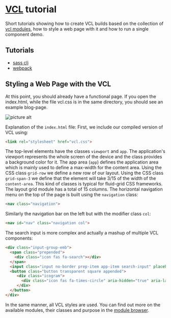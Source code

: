 # [VCL](https://vcl.github.io/) tutorial

Short tutorials showing how to create VCL builds based on the collection of
[vcl modules](../../packages/vcl),
how to style a web page with it and how to run a single component demo.


## Tutorials

- [sass cli](preprocessor-cli)
- [webpack](webpack)


## Styling a Web Page with the VCL

At this point, you should already have a functional page. If you open the index.html, while the file vcl.css
is in the same directory, you should see an example blog-page.

![picture alt](https://cdn.jsdelivr.net/gh/vcl/vcl/doc/tutorial/screenshot.png)

Explanation of the `index.html` file:
First, we include our compiled version of VCL using:

```html
<link rel="stylesheet" href="vcl.css">
```
The top-level elements have the classes `viewport` and `app`.
The application's viewport represents the whole screen of the device and
the class provides a background color for it.
The app area (`app`) defines the application area which is mainly used
to define a max-width for the content area.
Using the CSS class `grid-row` we define a new row of our layout.
Using the CSS class `grid-span-3` we define that the element will take 3/15 of the width of the `content-area`.
This kind of classes is typical for fluid-grid CSS frameworks. The layout grid module has a total of 15 columns.
The horizontal navigation menu on the top of the page is built using the `navigation` class:

```html
<nav class="navigation">
```

Similarly the navigation bar on the left but with the modifier class `col`:

```html
<nav id="nav" class="navigation col">
```

The search input is more complex and actually a mashup of multiple VCL components:

```html
<div class="input-group-emb">
  <span class="prepended">
    <div class="icon fas fa-search"></div>
  </span>
  <input class="input no-border prep-item app-item search-input" placeholder="Search Posts" type="text">
  <button class="button transparent square appended">
     <div class="icogram">
       <div class="icon fas fa-times-circle" aria-hidden="true" aria-label="Clear" role="img"></div>
     </div>
  </button>
</div>
```

In the same manner, all VCL styles are used.
You can find out more on the available modules, their classes and
purpose in the [module browser](https://vcl.github.io/).
